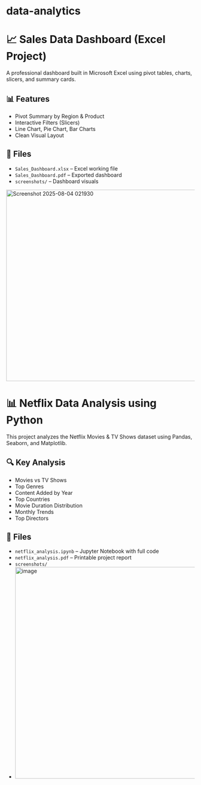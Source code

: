 # data-analytics



# 📈 Sales Data Dashboard (Excel Project)

A professional dashboard built in Microsoft Excel using pivot tables, charts, slicers, and summary cards.

## 📊 Features
- Pivot Summary by Region & Product
- Interactive Filters (Slicers)
- Line Chart, Pie Chart, Bar Charts
- Clean Visual Layout

## 📁 Files
- `Sales_Dashboard.xlsx` – Excel working file
- `Sales_Dashboard.pdf` – Exported dashboard
- `screenshots/` – Dashboard visuals
<img width="559" height="512" alt="Screenshot 2025-08-04 021930" src="https://github.com/user-attachments/assets/52efdf60-b96b-49dc-9a42-42dc0bcc71d4" />




# 📊 Netflix Data Analysis using Python

This project analyzes the Netflix Movies & TV Shows dataset using Pandas, Seaborn, and Matplotlib.

## 🔍 Key Analysis
- Movies vs TV Shows
- Top Genres
- Content Added by Year
- Top Countries
- Movie Duration Distribution
- Monthly Trends
- Top Directors

## 📁 Files
- `netflix_analysis.ipynb` – Jupyter Notebook with full code
- `netflix_analysis.pdf` – Printable project report
- `screenshots/`
- <img width="911" height="566" alt="image" src="https://github.com/user-attachments/assets/3fd3b31d-ae9c-4988-b6ec-d57df633fe5a" />



